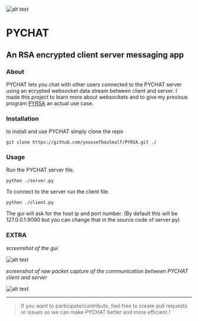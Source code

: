 ![alt text](img/pychatlogo.png?raw=true "PYCHAT")

# PYCHAT #
## An RSA encrypted client server messaging app ##

### About ###

PYCHAT lets you chat with other users connected to the PYCHAT server using an ecrypted websocket data stream between client and server. I made this project to learn more about websockets and to give my previous program  [PYRSA](https://github.com/youssefboulmalf/PYRSA "PYRSA") an actual use case.


### Installation ###

to install and use PYCHAT simply clone the repo

```git clone https://github.com/youssefboulmalf/PYRSA.git ./ ```

### Usage ###

Run the PYCHAT server file.

```python ./server.py ```

To connect to the server run the client file.

```python ./client.py```

The gui will ask for the host ip and port number.
(By default this will be 127.0.0.1:9090 but you can change that in the source code of server.py)

### EXTRA ###
*screenshot of the gui*

![alt text](images/chatting.jpg?raw=true "chatting")

*screenshot of raw packet capture of the communication between PYCHAT client and server*

![alt text](images/data.jpg?raw=true "data")


- - -

> If you want to participate/contribute, feel free to create pull requests or issues so we can make PYCHAT better and more efficient !

